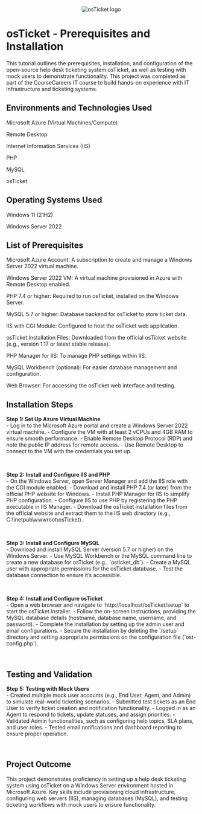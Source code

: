 <p align="center">
<img src="https://i.imgur.com/Clzj7Xs.png" alt="osTicket logo"/>
</p>
<h1>osTicket - Prerequisites and Installation</h1>
This tutorial outlines the prerequisites, installation, and configuration of the open-source help desk ticketing system osTicket, as well as testing with mock users to demonstrate functionality. This project was completed as part of the CourseCareers IT course to build hands-on experience with IT infrastructure and ticketing systems.
<h2>Environments and Technologies Used</h2>
Microsoft Azure (Virtual Machines/Compute)

Remote Desktop

Internet Information Services (IIS)

PHP

MySQL

osTicket

<h2>Operating Systems Used</h2>
Windows 11 (21H2)

Windows Server 2022

<h2>List of Prerequisites</h2>
Microsoft Azure Account: A subscription to create and manage a Windows Server 2022 virtual machine.

Windows Server 2022 VM: A virtual machine provisioned in Azure with Remote Desktop enabled.

PHP 7.4 or higher: Required to run osTicket, installed on the Windows Server.

MySQL 5.7 or higher: Database backend for osTicket to store ticket data.

IIS with CGI Module: Configured to host the osTicket web application.

osTicket Installation Files: Downloaded from the official osTicket website (e.g., version 1.17 or latest stable release).

PHP Manager for IIS: To manage PHP settings within IIS.

MySQL Workbench (optional): For easier database management and configuration.

Web Browser: For accessing the osTicket web interface and testing.

<h2>Installation Steps</h2>

<p>
<b>Step 1: Set Up Azure Virtual Machine</b><br />
- Log in to the Microsoft Azure portal and create a Windows Server 2022 virtual machine.
- Configure the VM with at least 2 vCPUs and 4GB RAM to ensure smooth performance.
- Enable Remote Desktop Protocol (RDP) and note the public IP address for remote access.
- Use Remote Desktop to connect to the VM with the credentials you set up.
</p>
<br />

<p>
<b>Step 2: Install and Configure IIS and PHP</b><br />
- On the Windows Server, open Server Manager and add the IIS role with the CGI module enabled.
- Download and install PHP 7.4 (or later) from the official PHP website for Windows.
- Install PHP Manager for IIS to simplify PHP configuration.
- Configure IIS to use PHP by registering the PHP executable in IIS Manager.
- Download the osTicket installation files from the official website and extract them to the IIS web directory (e.g., C:\inetpub\wwwroot\osTicket).
</p>
<br />

<p>
<b>Step 3: Install and Configure MySQL</b><br />
- Download and install MySQL Server (version 5.7 or higher) on the Windows Server.
- Use MySQL Workbench or the MySQL command line to create a new database for osTicket (e.g., `osticket_db`).
- Create a MySQL user with appropriate permissions for the osTicket database.
- Test the database connection to ensure it’s accessible.
</p>
<br />

<p>
<b>Step 4: Install and Configure osTicket</b><br />
- Open a web browser and navigate to `http://localhost/osTicket/setup` to start the osTicket installer.
- Follow the on-screen instructions, providing the MySQL database details (hostname, database name, username, and password).
- Complete the installation by setting up the admin user and email configurations.
- Secure the installation by deleting the `/setup` directory and setting appropriate permissions on the configuration file (`ost-config.php`).
</p>
<br />
<h2>Testing and Validation</h2>

<p>
<b>Step 5: Testing with Mock Users</b><br />
- Created multiple mock user accounts (e.g., End User, Agent, and Admin) to simulate real-world ticketing scenarios.
- Submitted test tickets as an End User to verify ticket creation and notification functionality.
- Logged in as an Agent to respond to tickets, update statuses, and assign priorities.
- Validated Admin functionalities, such as configuring help topics, SLA plans, and user roles.
- Tested email notifications and dashboard reporting to ensure proper operation.
</p>
<br />
<h2>Project Outcome</h2>
This project demonstrates proficiency in setting up a help desk ticketing system using osTicket on a Windows Server environment hosted in Microsoft Azure. Key skills include provisioning cloud infrastructure, configuring web servers (IIS), managing databases (MySQL), and testing ticketing workflows with mock users to ensure functionality.
